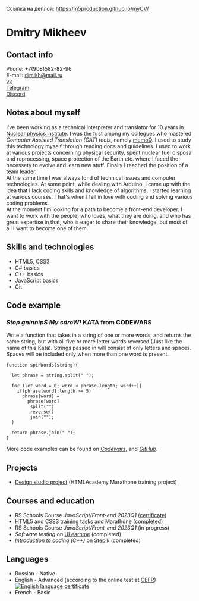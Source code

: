 Ссылка на деплой:
https://m5production.github.io/myCV/

# Dmitry Mikheev

## Contact info
   Phone: +7(908)582-82-96\
   E-mail: dimikh@mail.ru\
   [vk](https://vk.com/dimikh)\
   [Telegram](https://t.me/m5production86)\
   [Discord](@m5production#6990)  

## Notes about myself  
   I've been working as a technical interpreter and translator for 10 years in [Nuclear physics institute](http://vniitf.ru/en). I was the first among my collegues who mastered *Computer Assisted Translation (CAT) tools*, namely [memoQ](https://www.memoq.com/). I used to study this technology myself through reading docs and guidelines. I used to work at various projects concerning physical security, spent nuclear fuel disposal and reprocessing, space protection of the Earth etc. where I faced the necessety to evolve and learn new stuff. Finally I reached the position of a team leader.  
   At the same time I was always fond of technical issues and computer technologies. At some point, while dealing with Arduino, I came up with the idea that I lack coding skills and knowledge of algorithms. I started learning at various courses. That's when I fell in love with coding and solving various coding problems.  
   At the moment I'm looking for a path to become a front-end developer. I want to work with the people, who loves, what they are doing, and who has great expertise in that,  who is eager to share their knowledge, but most of all I want to become one of them.  

## Skills and technologies
- HTML5, CSS3
- C# basics
- C++ basics
- JavaScript basics
- Git

## Code example
### *Stop gninnipS My sdroW!* KATA from CODEWARS
   Write a function that takes in a string of one or more words, and returns the same string, but with all five or more letter words reversed (Just like the name of this Kata). Strings passed in will consist of only letters and spaces. Spaces will be included only when more than one word is present.  
```
function spinWords(string){
  
  let phrase = string.split(" ");
  
  for (let word = 0; word < phrase.length; word++){
    if(phrase[word].length >= 5)
      phrase[word] = 
        phrase[word]
        .split("")
        .reverse()
        .join("");
  }
  
  return phrase.join(" ");
}
```
More code examples can be found on *[Codewars](https://www.codewars.com/users/m5production)*, and *[GitHub](https://github.com/m5production)*.  

## Projects
- [Design studio project](https://github.com/m5production/MarathonHTMLAcademy5) (HTMLAcademy Marathone training project)  

## Courses and education
- RS Schools Course *JavaScript/Front-end 2023Q1* ([certificate](/assets/certificates/JS-RSSchool-certificate-stage0.pdf))
- HTML5 and CSS3 training tasks and [Marathone](https://up.htmlacademy.ru/markup-marathon/1) (completed)
- RS Schools Course *JavaScript/Front-end 2023Q1* (in progress)
- *Software testing* on [ULearnme](https://ulearn.me/) (completed)
- *[Introduction to coding (C++)](/cpp-certificate.pdf)* on [Stepik](https://stepik.org/course/363/promo) (completed)

## Languages
- Russian - Native
- English - Advanced (according to the online test at [CEFR](https://www.efset.org/quick-check/))  
[![English language certificate](english-certificate.png)](https://www.efset.org/quick-check/)  
- French - Basic
